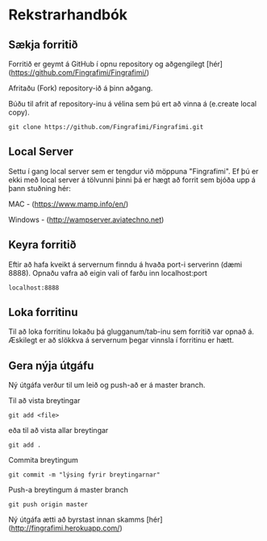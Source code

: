 # Rekstrarhandbók

## Sækja forritið
Forritið er geymt á GitHub í opnu repository og aðgengilegt [hér]  
(https://github.com/Fingrafimi/Fingrafimi/)  

Afritaðu (Fork) repository-ið á þinn aðgang.
 
Búðu til afrit af repository-inu á vélina sem þú ert að vinna á (e.create local copy).
```shell
git clone https://github.com/Fingrafimi/Fingrafimi.git
```
## Local Server
Settu í gang local server sem er tengdur við möppuna "Fingrafimi".
Ef þú er ekki með local server á tölvunni þinni þá er hægt að forrit sem bjóða upp á þann stuðning hér:

MAC - (https://www.mamp.info/en/)

Windows - (http://wampserver.aviatechno.net)

## Keyra forritið
Eftir að hafa kveikt á servernum finndu á hvaða port-i serverinn (dæmi 8888).
Opnaðu vafra að eigin vali of farðu inn localhost:port
```shell
localhost:8888
```
## Loka forritinu
Til að loka forritinu lokaðu þá glugganum/tab-inu sem forritið var opnað á.
Æskilegt er að slökkva á servernum þegar vinnsla í forritinu er hætt.

## Gera nýja útgáfu
Ný útgáfa verður til um leið og push-að er á master branch.

Til að vista breytingar
```shell
git add <file>
```
eða til að vista allar breytingar
```shell
git add .
```

Commita breytingum
```shell
git commit -m "lýsing fyrir breytingarnar"
```
Push-a breytingum á master branch
```shell
git push origin master
```
Ný útgáfa ætti að byrstast innan skamms [hér]
(http://fingrafimi.herokuapp.com/)

